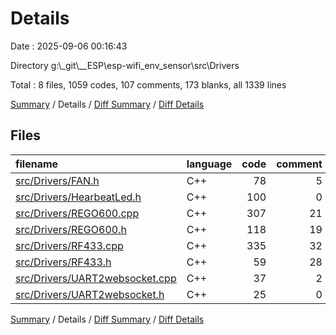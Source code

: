 # Details

Date : 2025-09-06 00:16:43

Directory g:\\_git\\__ESP\\esp-wifi_env_sensor\\src\\Drivers

Total : 8 files,  1059 codes, 107 comments, 173 blanks, all 1339 lines

[Summary](results.md) / Details / [Diff Summary](diff.md) / [Diff Details](diff-details.md)

## Files
| filename | language | code | comment | blank | total |
| :--- | :--- | ---: | ---: | ---: | ---: |
| [src/Drivers/FAN.h](/src/Drivers/FAN.h) | C++ | 78 | 5 | 14 | 97 |
| [src/Drivers/HearbeatLed.h](/src/Drivers/HearbeatLed.h) | C++ | 100 | 0 | 7 | 107 |
| [src/Drivers/REGO600.cpp](/src/Drivers/REGO600.cpp) | C++ | 307 | 21 | 41 | 369 |
| [src/Drivers/REGO600.h](/src/Drivers/REGO600.h) | C++ | 118 | 19 | 32 | 169 |
| [src/Drivers/RF433.cpp](/src/Drivers/RF433.cpp) | C++ | 335 | 32 | 42 | 409 |
| [src/Drivers/RF433.h](/src/Drivers/RF433.h) | C++ | 59 | 28 | 21 | 108 |
| [src/Drivers/UART2websocket.cpp](/src/Drivers/UART2websocket.cpp) | C++ | 37 | 2 | 8 | 47 |
| [src/Drivers/UART2websocket.h](/src/Drivers/UART2websocket.h) | C++ | 25 | 0 | 8 | 33 |

[Summary](results.md) / Details / [Diff Summary](diff.md) / [Diff Details](diff-details.md)